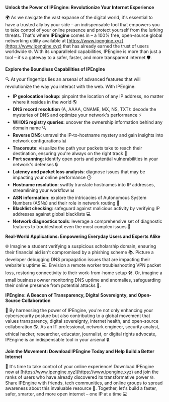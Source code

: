 **Unlock the Power of IPEngine: Revolutionize Your Internet Experience**

🌍 As we navigate the vast expanse of the digital world, it's essential to have a trusted ally by your side – an indispensable tool that empowers you to take control of your online presence and protect yourself from the lurking threats. That's where **IPEngine** comes in – a 100% free, open-source global networking utility available at [https://www.ipengine.xyz](https://www.ipengine.xyz) that has already earned the trust of users worldwide 🌐. With its unparalleled capabilities, IPEngine is more than just a tool – it's a gateway to a safer, faster, and more transparent internet 🛡️.

**Explore the Boundless Capabilities of IPEngine**

🔍 At your fingertips lies an arsenal of advanced features that will revolutionize the way you interact with the web. With IPEngine:

*   **IP geolocation lookup**: pinpoint the location of any IP address, no matter where it resides in the world 🌎
*   **DNS record resolution** (A, AAAA, CNAME, MX, NS, TXT): decode the mysteries of DNS and optimize your network's performance ⚡️
*   **WHOIS registry queries**: uncover the ownership information behind any domain name 🔍
*   **Reverse DNS**: unravel the IP-to-hostname mystery and gain insights into network configurations 📊
*   **Traceroute**: visualize the path your packets take to reach their destination, ensuring you're always on the right track 🚀
*   **Port scanning**: identify open ports and potential vulnerabilities in your network's defenses 🔒
*   **Latency and packet loss analysis**: diagnose issues that may be impacting your online performance ⏱️
*   **Hostname resolution**: swiftly translate hostnames into IP addresses, streamlining your workflow 📊
*   **ASN information**: explore the intricacies of Autonomous System Numbers (ASNs) and their role in network routing 🔗
*   **Blacklist checking**: safeguard against malicious activity by verifying IP addresses against global blacklists 💻
*   **Network diagnostics tools**: leverage a comprehensive set of diagnostic features to troubleshoot even the most complex issues 🧮

**Real-World Applications: Empowering Everyday Users and Experts Alike**

🌐 Imagine a student verifying a suspicious scholarship domain, ensuring their financial aid isn't compromised by a phishing scheme 📚. Picture a developer debugging DNS propagation issues that are impacting their website's uptime 💻. Envision a remote worker troubleshooting VPN packet loss, restoring connectivity to their work-from-home setup 🛠️. Or, imagine a small business owner monitoring DNS uptime and anomalies, safeguarding their online presence from potential attacks 🏢.

**IPEngine: A Beacon of Transparency, Digital Sovereignty, and Open-Source Collaboration**

📡 By harnessing the power of IPEngine, you're not only enhancing your cybersecurity posture but also contributing to a global movement that values transparency, digital sovereignty, internet health, and open-source collaboration 🌎. As an IT professional, network engineer, security analyst, ethical hacker, researcher, educator, journalist, or digital rights advocate, IPEngine is an indispensable tool in your arsenal 🔒.

**Join the Movement: Download IPEngine Today and Help Build a Better Internet**

🚀 It's time to take control of your online experience! Download IPEngine now at [https://www.ipengine.xyz](https://www.ipengine.xyz) and join the ranks of users who have already discovered its transformative power 🌐. Share IPEngine with friends, tech communities, and online groups to spread awareness about this invaluable resource 🔗. Together, let's build a faster, safer, smarter, and more open internet – one IP at a time 💻